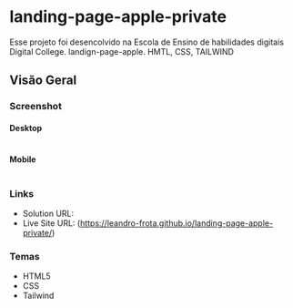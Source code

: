 # landing-page-apple-private
Esse projeto foi desencolvido na Escola de Ensino de habilidades digitais Digital College. landign-page-apple. HMTL, CSS, TAILWIND


## Visão Geral

### Screenshot

#### Desktop

![]()

#### Mobile

![]()

### Links

- Solution URL: 
- Live Site URL: (https://leandro-frota.github.io/landing-page-apple-private/)

### Temas
- HTML5
- CSS
- Tailwind


